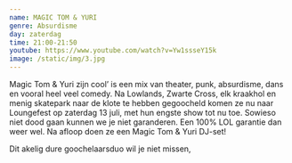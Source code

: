 ```yaml
---
name: MAGIC TOM & YURI
genre: Absurdisme
day: zaterdag
time: 21:00-21:50
youtube: https://www.youtube.com/watch?v=Yw1ssseY15k
image: /static/img/3.jpg
---
```

Magic Tom & Yuri zijn cool’ is een mix van theater, punk, absurdisme, dans en vooral heel veel comedy. Na Lowlands, Zwarte Cross, elk kraakhol en menig skatepark naar de klote te hebben gegoocheld komen ze nu naar Loungefest op zaterdag 13 juli, met hun engste show tot nu toe. Sowieso niet dood gaan kunnen we je niet garanderen. Een 100% LOL garantie dan weer wel. Na afloop doen ze een Magic Tom & Yuri DJ-set!

Dit akelig dure goochelaarsduo wil je niet missen,